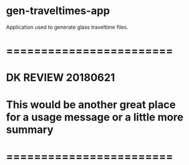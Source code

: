 # gen-traveltimes-app
Application used to generate glass traveltime files.

# ========================
# DK REVIEW 20180621
# This would be another great place for a usage message or a little more summary
# ========================